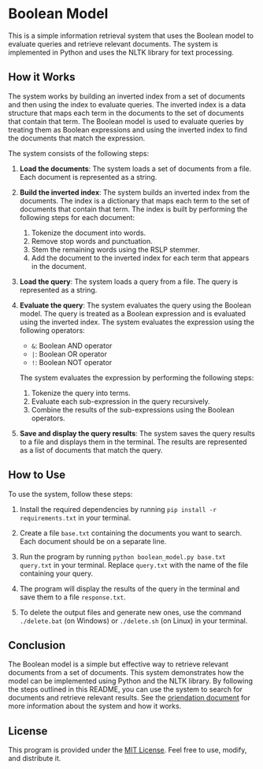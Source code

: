 # Boolean Model

This is a simple information retrieval system that uses the Boolean model to evaluate queries and retrieve relevant documents. The system is implemented in Python and uses the NLTK library for text processing.

## How it Works

The system works by building an inverted index from a set of documents and then using the index to evaluate queries. The inverted index is a data structure that maps each term in the documents to the set of documents that contain that term. The Boolean model is used to evaluate queries by treating them as Boolean expressions and using the inverted index to find the documents that match the expression.

The system consists of the following steps:

1. **Load the documents**: The system loads a set of documents from a file. Each document is represented as a string.

2. **Build the inverted index**: The system builds an inverted index from the documents. The index is a dictionary that maps each term to the set of documents that contain that term. The index is built by performing the following steps for each document:

   1. Tokenize the document into words.
   2. Remove stop words and punctuation.
   3. Stem the remaining words using the RSLP stemmer.
   4. Add the document to the inverted index for each term that appears in the document.

3. **Load the query**: The system loads a query from a file. The query is represented as a string.

4. **Evaluate the query**: The system evaluates the query using the Boolean model. The query is treated as a Boolean expression and is evaluated using the inverted index. The system evaluates the expression using the following operators:

   - `&`: Boolean AND operator
   - `|`: Boolean OR operator
   - `!`: Boolean NOT operator

   The system evaluates the expression by performing the following steps:

   1. Tokenize the query into terms.
   2. Evaluate each sub-expression in the query recursively.
   3. Combine the results of the sub-expressions using the Boolean operators.

5. **Save and display the query results**: The system saves the query results to a file and displays them in the terminal. The results are represented as a list of documents that match the query.

## How to Use

To use the system, follow these steps:

1. Install the required dependencies by running `pip install -r requirements.txt` in your terminal.

2. Create a file `base.txt` containing the documents you want to search. Each document should be on a separate line.

3. Run the program by running `python boolean_model.py base.txt query.txt` in your terminal. Replace `query.txt` with the name of the file containing your query.

4. The program will display the results of the query in the terminal and save them to a file `response.txt`.

5. To delete the output files and generate new ones, use the command `./delete.bat` (on Windows) or `./delete.sh` (on Linux) in your terminal.

## Conclusion

The Boolean model is a simple but effective way to retrieve relevant documents from a set of documents. This system demonstrates how the model can be implemented using Python and the NLTK library. By following the steps outlined in this README, you can use the system to search for documents and retrieve relevant results. See the [oriendation document](trab1_ori_2023-1-en.pdf) for more information about the system and how it works.

## License

This program is provided under the [MIT License](../LICENSE). Feel free to use, modify, and distribute it.
